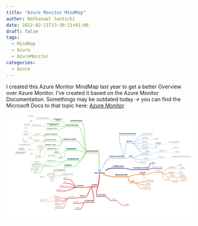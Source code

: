 ```yaml
---
title: "Azure Monitor MindMap"
author: Nathanael Santschi
date: 2022-02-21T13:39:21+01:00
draft: false
tags:
  - MindMap
  - Azure
  - AzureMonitor
categories:
  - Azure
---
```


I created this Azure Monitor MindMap last year to get a better Overview over Azure Monitor. I've created it based on the Azure Monitor Documentation.
Somethings may be outdated today -> you can find the Microsoft Docs to that topic here: [Azure Monitor](https://docs.microsoft.com/en-us/azure/azure-monitor/overview)

![Azur Monitor MindMap](/images/AzureMonitorMindMap.png "Preview")
